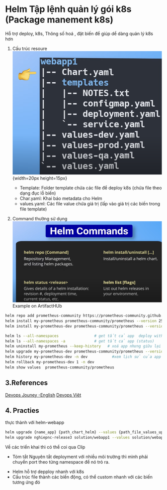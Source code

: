 # Helm Tập lệnh quản lý gói k8s (Package manement k8s)
Hỗ trợ deploy, k8s, 
Thông số hoá , đặt biến để giúp dể dàng quản lý k8s hơn

1. Cấu trúc resoure
![Alt text](Images/image-1.png){width=20px height=15px}

	- Template: Folder template chứa các file để deploy k8s (chứa file theo dạng đục lỗ biến)
	- Char.yaml: Khai báo metadata cho Helm
	- values.yaml: Các file value chứa giá trị (lấp vào giá trị các biến trong file template)

2. Command thường sử dụng
![command](Images/image.png)
Example on ArtifactHUb
```sh
helm repo add prometheus-community https://prometheus-community.github.io/helm-charts
helm install my-prometheus prometheus-community/prometheus --version 25.0.0
helm install my-prometheus-dev prometheus-community/prometheus --version 15.12.0 --namespace dev
```

```sh
helm ls --all-namespaces    			# get tất cả app  deploy with helm
helm ls --all-namespaces -a  			# get tất cả app (status)
helm uninstall my-prometheus --keep-history   # xoá app nhưng giữu lại history để có thể rollback
helm upgrade my-prometheus-dev prometheus-community/prometheus --version 25.0.0 --namespace dev  # upgrade cho app , app sẽ được nâng cấp version
helm history my-prometheus-dev -n dev 			#xem lịch sử của app
helm rollback my-prometheus-dev 1 -n dev
helm show values  prometheus-community/prometheus
```

## 3.References
[Devops Jouney -English](https://youtu.be/w51lDVuRWuk?si=JIEf-BIqWOwJW0Q-)
[Devops Viêt]()

## 4. Practies
thực thành với helm-webapp

```sh
helm upgrade {name_app} {path_chart_helm} --values {path_file_values_update} #format
helm upgrade nghiepnc-release3 solution/webapp1 --values solution/webapp1/values.yaml  
```

Về các triển khai thì có thể coi qua Clip

* Tóm tắt
Nguyên tắt deployment với nhiều môi trường thì mình phải chuyển port theo từng namespace để nó trỏ ra.
- Helm hỗ trợ depploy nhanh với k8s
- Cấu trúc file thành các biến động, có thể custom nhanh với các biến tương ứng đó

